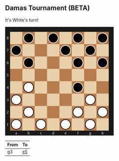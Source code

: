 ## Damas Tournament (BETA)

It's White's turn!

<img src="assets/board.svg?1744852894" alt="board" width="70%"/>

| From | To |
| ---- | -- |
| g3 | [e5](https://github.com/Igor0Pires/Igor0Pires/issues/new?title=damas%7Cmove%7Cg3xe5) |

